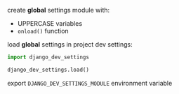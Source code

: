 create **global** settings module with:

+   UPPERCASE variables
+   `onload()` function

load **global** settings in project dev settings:
```python
import django_dev_settings

django_dev_settings.load()
```

export `DJANGO_DEV_SETTINGS_MODULE` environment variable

